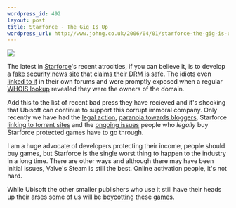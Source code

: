 ```yaml
--- 
wordpress_id: 492
layout: post
title: Starforce - The Gig Is Up
wordpress_url: http://www.johng.co.uk/2006/04/01/starforce-the-gig-is-up/
---
```


![](http://www.johng.co.uk/wp-content/uploads/2006/04/starforce.thumbnail.gif)

The latest in <a href="http://www.star-force.com/">Starforce</a>'s recent atrocities, if you can believe it, is to develop a <a href="http://www.onlinesecurity-on.com/">fake security news site</a> that <a href="http://www.onlinesecurity-on.com/protect.phtml?c=55">claims their DRM is safe</a>. The idiots even <a href="http://www.star-force.com/forum/index.php?showtopic=841">linked to it</a> in their own forums and were promptly exposed when a regular <a href="http://whois.sc/onlinesecurity-on.com">WHOIS lookup</a> revealed they were the owners of the domain.

Add this to the list of recent bad press they have recieved and it's shocking that Ubisoft can continue to support this corrupt immoral company. Only recently we have had the <a href="http://www.kotaku.com/gaming/legal/5m-class-action-lawsuit-against-ubisoft-for-starforce-164303.php">legal action</a>, <a href="http://www.boingboing.net/2006/01/31/starforce_threatens_.html">paranoia towards bloggers</a>, Starforce <a href="http://www.cdfreaks.com/news/13212">linking to torrent sites</a> and the <a href="http://www.cdfreaks.com/news/13212">ongoing issues</a> people who <em>legally</em> buy Starforce protected games have to go through.

I am a huge advocate of developers protecting their income, people should buy games, but Starforce is the single worst thing to happen to the industry in a long time. There are other ways and although there may have been initial issues, Valve's Steam is still the best. Online activation people, it's not hard.

While Ubisoft the other smaller publishers who use it still have their heads up their arses some of us will be <a href="http://www.glop.org/starforce/">boycotting</a> these <a href="http://www.glop.org/starforce/list.php">games</a>.
